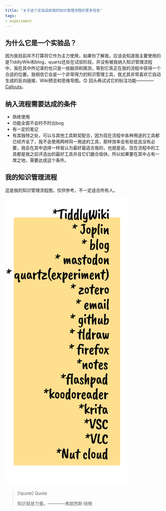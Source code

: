 ```yaml
---
title: "关于这个实验品和我的知识管理流程的更多信息"
tags:
- experiment
---
```


## 为什么它是一个实验品？

因为我目前并不打算将它作为主力使用，如果你了解我，应该会知道我主要使用的是TiddlyWiki和blog，quartz还处在试验阶段，并没有被我纳入知识管理流程中，我在其中所记录的也只是一些脑洞和猜测，等到它真正在我的流程中获得一个合适的位置，我相信它会是一个非常得力的知识管理工具，我尤其非常喜欢它自动生成的反向链接、Wiki预览和思维导图。😊 回头再试试它的标注功能———— [Callouts](https://quartz.jzhao.xyz/notes/callouts#:~:text=c/)。

## 纳入流程需要达成的条件

- 熟练使用
- 功能全面不会时不时出bug
- 有一定的笔记
- 有其独特之处，可以与其他工具默契配合，因为现在流程中各种用途的工具都已经齐全了，我不会使用两样同一用途的工具，那样效率会有些低且没有必要，我会在其中选择一样我认为最好最适合我的，也就是说，现在流程中的工具都是我之前评选出的最好工具并且它们磨合愉快，所以如果要在其中占有一席之地，需要达成这个条件。

## 我的知识管理流程

这是我的知识管理流程图，仅供参考，不一定适合所有人。

![Knowledge Management Flowchart](notes/images/page.png)

> [!quote] Quote
>
> 知识就是力量。————弗朗西斯·培根
